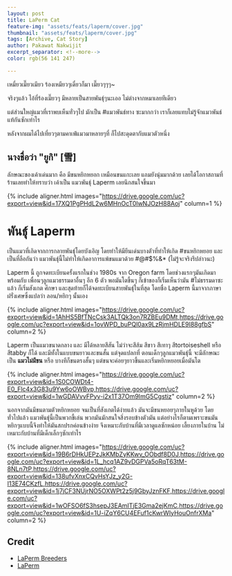 ```yaml
---
layout: post
title: LaPerm Cat
feature-img: "assets/feats/laperm/cover.jpg"
thumbnail: "assets/feats/laperm/cover.jpg"
tags: [Archive, Cat Story]
author: Pakawat Nakwijit
excerpt_separator: <!--more-->
color: rgb(56 141 247)

---
```



<div class="blockquote">
เหมี่ยวเมี๊ยวเมียว ร้องเหมียวๆเดี๋ยวก็มา เมี๊ยวๆๆๆ~
</div>

จริงๆแล้ว ไอ้ที่ร้องเมี๊ยวๆ มีหลายเป็นสายพันธุ์ๆนะเออ ไม่ต่างจากหมาเลยทีเดียว 

<!--more-->

แต่ส่วนใหญ่แมวที่เราพบเห็นทั่วๆไป มักเป็น <span class="tag-en"><span class="tag-en">#แมวพันธ์ทาง</span></span> ซะมากกว่า เราก็เลยแทบไม่รู้จักแมวพันธ์แท้กันซักเท่าไร 

หลังจากผมได้ไปเที่ยวๆตามคาเฟ่แมวมาหลายๆที่ ก็ไปสะดุดตากับแมวตัวหนึ่ง

## นางชื่อว่า "ยูกิ" [雪]

ลักษณะของเค้าเด่นมาก คือ มีขนหยิกหยอก เหมือนขนแกะเลย แถมยังนุ่มมากด้วย เลยได้โอกาสถามที่ร้านเลยทำให้ทราบว่า เค้าเป็น แมวพันธุ์ Laperm เลยนึกสนใจขึ้นมา

{% include aligner.html images="https://drive.google.com/uc?export=view&id=17XQ1PgPHdL2w6MHnOcT0lwNJOzH88Aoj" column=1 %}


# พันธุ์ Laperm

เป็นแมวที่เกิดจากการกลายพันธุ์โดยบังเอิญ โดยทำให้มียีนเด่นบางตัวที่ทำให้เกิด <span class="tag-en"><span class="tag-en">#ขนหยิกหยอย</span></span> และเป็นที่ลือกันว่า แมวพันธุ์นี้ไม่ทำให้เกิดอาการแพ้ขนแมวด้วย <span class="tag-en">#@#$%&*</span> (ไม่รู้จะจริงรึปล่าวนะ) 

Laperm นี้ ถูกจดทะเบียนครั้งแรกในช่วง 1980s จาก Oregon farm โดยช่วงแรกๆมันเกิดมาพร้อมกับ เพื่อนๆลูกแมวธรรมดาอื่นๆ อีก 6 ตัว พอมันโตขึ้นๆ ก็เข้าของก็เริ่มเห็นว่ามัน <span class="tag-en"><span class="tag-en">#ไม่ธรรมดาซะแล้ว</span></span> ก็เริ่มสังเกต ศึกษา และสุดท้ายก็ได้จดทะเบียนสายพันธุ์ในที่สุด โดยชื่อ Laperm นี้มาจากภาษาฝรั่งเศษซึ่งแปลว่า ลอน/หยิกๆ นั้นเอง

{% include aligner.html images="https://drive.google.com/uc?export=view&id=1AhHS5BfTNcCsk3ALTQk3on7RZBEu9DMt,https://drive.google.com/uc?export=view&id=1ovWPD_buPQl0ax9LzRjmHDLE9I88gfbS" column=2 %}

Laperm เป็นแมวขนาดกลาง และ มีได้หลายสีสัน ไม่ว่าจะสีส้ม สีขาว สีเทาๆ สีtortoiseshell หรือ สีtabby ก็ได้ และมีทั้งในแบบขนยาวและขนสั้น แต่จุดแปลกที่ ตอนเด็กๆลูกแมวพันธุ์นี้ จะมีลักษณะเป็น **แมวไม่มีขน** หรือ บางทีก็ขนตรงสั้นๆ แต่ขนจะค่อยๆยาวขึ้นและเริ่มหยิกหยอยเมื่อมันโต

{% include aligner.html images="https://drive.google.com/uc?export=view&id=1S0COWDt4-E0_Flc4x3G83u9Yw6oOWBvp,https://drive.google.com/uc?export=view&id=1wGDAVvvFPyv-i2x1T37Om9ImG5Cgstiz" column=2 %}

นอกจากมันมีขนตามตัวหยิกหยอย จนเป็นที่สังเกตได้ง่ายแล้ว มันจะมีขนหยอยๆภายในหูด้วย โดยทั่วไปแล้ว แมวพันธุ์นี้เป็นพวกขี้เล่น พวกมันมักสนใจสิ่งรอบข้างตัวมัน แต่อย่างไรก็ตามเพราะขนมันหยิกๆแบบนี้จึงทำให้มันสกปรกค่อนข้างง่าย จึงเหมาะกับบ้านที่มีเวลาดูแลซักหน่อย เลี้ยงภายในบ้าน ไม่เหมาะกับบ้านที่มีเด็กเล็กๆซักเท่าไร

{% include aligner.html images="https://drive.google.com/uc?export=view&id=19B6rDHkUEPzJkKMbZyKKwv_OObdf8D0J,https://drive.google.com/uc?export=view&id=1L_hcq1AZ9vDGPVa5oRqT63tM-8NLn7tP,https://drive.google.com/uc?export=view&id=138ufvXnxCQvHsYJz_y2G-I13E74CKzfL,https://drive.google.com/uc?export=view&id=1j7jCF3NUjrNO5OXWPt2z5j9GbyJznFKF,https://drive.google.com/uc?export=view&id=1wOFSO6fS3hsepJ3EAmITjE3Gma2ejKmC,https://drive.google.com/uc?export=view&id=1U-iZqY6CU4EFuf1cKwrWIyHouOnfrXMa" column=2 %}

## Credit
* [LaPerm Breeders](https://tica.org/laperm-breeders)
* [LaPerm](http://www.vetstreet.com/cats/laperm)